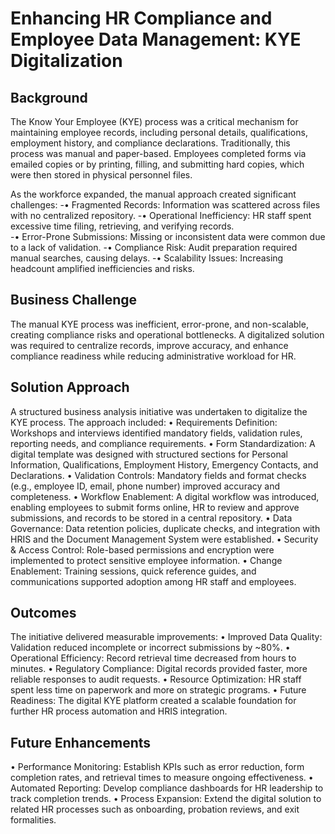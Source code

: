 # Enhancing HR Compliance and Employee Data Management: KYE Digitalization

## Background
The Know Your Employee (KYE) process was a critical mechanism for maintaining employee records, including personal details, qualifications, employment history, and compliance declarations. Traditionally, this process was manual and paper-based. Employees completed forms via emailed copies or by printing, filling, and submitting hard copies, which were then stored in physical personnel files.

As the workforce expanded, the manual approach created significant challenges:
-•	Fragmented Records: Information was scattered across files with no centralized repository.
-•	Operational Inefficiency: HR staff spent excessive time filing, retrieving, and verifying records.\
-•	Error-Prone Submissions: Missing or inconsistent data were common due to a lack of validation.
-•	Compliance Risk: Audit preparation required manual searches, causing delays.
-•	Scalability Issues: Increasing headcount amplified inefficiencies and risks.

## Business Challenge
The manual KYE process was inefficient, error-prone, and non-scalable, creating compliance risks and operational bottlenecks. A digitalized solution was required to centralize records, improve accuracy, and enhance compliance readiness while reducing administrative workload for HR.

## Solution Approach
A structured business analysis initiative was undertaken to digitalize the KYE process. The approach included:
•	Requirements Definition: Workshops and interviews identified mandatory fields, validation rules, reporting needs, and compliance requirements.
•	Form Standardization: A digital template was designed with structured sections for Personal Information, Qualifications, Employment History, Emergency Contacts, and Declarations.
•	Validation Controls: Mandatory fields and format checks (e.g., employee ID, email, phone number) improved accuracy and completeness.
•	Workflow Enablement: A digital workflow was introduced, enabling employees to submit forms online, HR to review and approve submissions, and records to be stored in a central repository.
•	Data Governance: Data retention policies, duplicate checks, and integration with HRIS and the Document Management System were established.
•	Security & Access Control: Role-based permissions and encryption were implemented to protect sensitive employee information.
•	Change Enablement: Training sessions, quick reference guides, and communications supported adoption among HR staff and employees.

## Outcomes
The initiative delivered measurable improvements:
•	Improved Data Quality: Validation reduced incomplete or incorrect submissions by ~80%.
•	Operational Efficiency: Record retrieval time decreased from hours to minutes.
•	Regulatory Compliance: Digital records provided faster, more reliable responses to audit requests.
•	Resource Optimization: HR staff spent less time on paperwork and more on strategic programs.
•	Future Readiness: The digital KYE platform created a scalable foundation for further HR process automation and HRIS integration.

## Future Enhancements
•	Performance Monitoring: Establish KPIs such as error reduction, form completion rates, and retrieval times to measure ongoing effectiveness.
•	Automated Reporting: Develop compliance dashboards for HR leadership to track completion trends.
•	Process Expansion: Extend the digital solution to related HR processes such as onboarding, probation reviews, and exit formalities.


